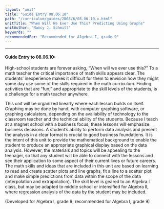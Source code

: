 ```yaml
---
layout: "unit"
title: "Guide Entry 08.06.10"
path: "/curriculum/guides/2008/6/08.06.10.x.html"
unitTitle: "When Will We Ever Use This? Predicting Using Graphs"
unitAuthor: "Nancy J. Schmitt"
keywords: ""
recommendedFor: "Recommended for Algebra I, grade 9"
---
```

<body>
<hr/>
<h4>
Guide Entry to 08.06.10:
</h4>
<p>
High-school students are forever asking, “When will we ever use this?” To a math teacher the critical importance of math skills appears clear. The students’ inexperience makes it difficult for them to envision how they might some day use some of the skills required in the math curriculum. Finding activities that are “fun,” and appropriate to the skill levels of the students, is a challenge for a math teacher anywhere.
</p>
<p>
This unit will be organized linearly where each lesson builds on itself. Graphing may be done by hand, with computer graphing software, or graphing calculators, depending on the availability of technology to the classroom teacher and the technical ability of the students. Because I teach at a magnet school with a business focus, these lessons will emphasize business decisions. A student’s ability to perform data analysis and present the analysis in a clear format is crucial to good business foundations. It is the intent of this unit to provide the mathematical background to enable the student to produce an appropriate graphical display based on the data analysis. However, the materials and topics will be appealing to the teenager, so that any student will be able to connect with the lessons and see their application to some aspect of their current lives or future careers. The math skills and ideas that are included in this unit are based on learning to read and create scatter plots and line graphs, fit a line to a scatter plot and make simple predictions from data within the scope of the data (interpolation and extrapolation). The skill level is geared to an Algebra I class, but may be adapted to middle school or intensified for Algebra II, where regression analysis of the data by the student may be included.
</p>
<p>
(Developed for Algebra I, grade 9; recommended for Algebra I, grade 9)
</p>
</body>
